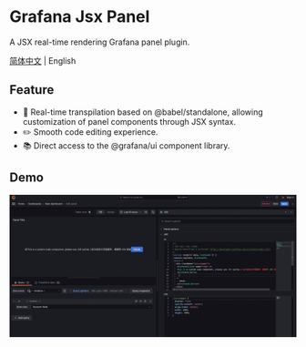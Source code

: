 # Grafana Jsx Panel
A JSX real-time rendering Grafana panel plugin.

[简体中文](./README-zh_CN.md) | English

## Feature
- 🔄 Real-time transpilation based on @babel/standalone, allowing customization of panel components through JSX syntax.
- ✏️ Smooth code editing experience.
- 📚 Direct access to the @grafana/ui component library.

## Demo
![demo](./static/demo.gif)